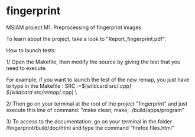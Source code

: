 # fingerprint

MSIAM project M1.
Preprocessing of fingerprint images.

To learn about the project, take a look to "Report_fingerprint.pdf".

How to launch tests:

1/ Open the Makefile, then modify the source by giving the test that you need to execute.

For example, if you want to launch the test of the new remap, you just have to type in the Makefile :
SRC      :=$(wildcard src/*.cpp)   \
        $(wildcard src/remap/*.cpp) \


2/ Then go on your terminal at the root of the project "fingerprint" and just execute this line of command: "make clean; make; ./build/apps/program"   


3/ To access to the documentation: go on your terminal in the folder /fingerprint/build/doc/html and type the command "firefox files.html"     
